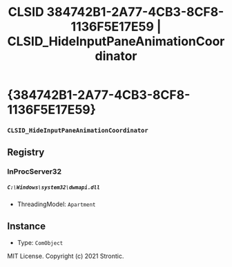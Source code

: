 ﻿---
title: "CLSID 384742B1-2A77-4CB3-8CF8-1136F5E17E59 | CLSID_HideInputPaneAnimationCoordinator"
excerpt: What is COM-Object CLSID 384742B1-2A77-4CB3-8CF8-1136F5E17E59?
---

# {384742B1-2A77-4CB3-8CF8-1136F5E17E59}

### `CLSID_HideInputPaneAnimationCoordinator`

## Registry


### InProcServer32

##### `C:\Windows\system32\dwmapi.dll`
* ThreadingModel: `Apartment`

## Instance

* Type: `ComObject`

MIT License. Copyright (c) 2021 Strontic.


